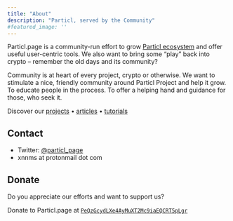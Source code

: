 ```yaml
---
title: "About"
description: "Particl, served by the Community"
#featured_image: ''
---
```


Particl.page is a community-run effort to grow [Particl ecosystem](https://particl.io) and offer useful user-centric tools. We also want to bring some “play” back into crypto – remember the old days and its community?

Community is at heart of every project, crypto or otherwise. We want to stimulate a nice, friendly community around Particl Project and help it grow. To educate people in the process. To offer a helping hand and guidance for those, who seek it.

Discover our [projects](/projects) &bull; [articles](/articles) &bull; [tutorials](/howto)


## Contact

- Twitter: [@particl_page](https://twitter.com/particl_page)
- xnnms at protonmail dot com


## Donate

Do you appreciate our efforts and want to support us?

Donate to Particl.page at [`PeQzGcydLXe4AyMuXT2Mc9iaEQCRT5pLgr`](https://explorer.particl.io/address/PeQzGcydLXe4AyMuXT2Mc9iaEQCRT5pLgr)